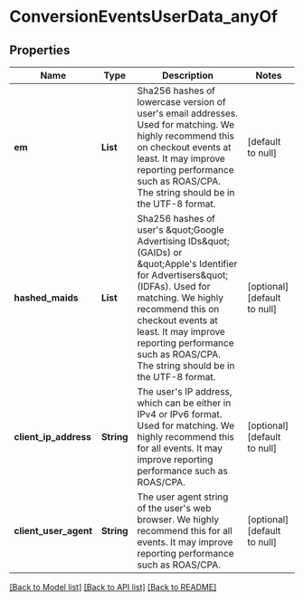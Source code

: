 # ConversionEventsUserData_anyOf
## Properties

| Name | Type | Description | Notes |
|------------ | ------------- | ------------- | -------------|
| **em** | **List** | Sha256 hashes of lowercase version of user&#39;s email addresses. Used for matching. We highly recommend this on checkout events at least. It may improve reporting performance such as ROAS/CPA. The string should be in the UTF-8 format. | [default to null] |
| **hashed\_maids** | **List** | Sha256 hashes of user&#39;s \&quot;Google Advertising IDs\&quot; (GAIDs) or \&quot;Apple&#39;s Identifier for Advertisers\&quot; (IDFAs). Used for matching. We highly recommend this on checkout events at least. It may improve reporting performance such as ROAS/CPA. The string should be in the UTF-8 format. | [optional] [default to null] |
| **client\_ip\_address** | **String** | The user&#39;s IP address, which can be either in IPv4 or IPv6 format. Used for matching. We highly recommend this for all events. It may improve reporting performance such as ROAS/CPA. | [optional] [default to null] |
| **client\_user\_agent** | **String** | The user agent string of the user&#39;s web browser. We highly recommend this for all events. It may improve reporting performance such as ROAS/CPA. | [optional] [default to null] |

[[Back to Model list]](../README.md#documentation-for-models) [[Back to API list]](../README.md#documentation-for-api-endpoints) [[Back to README]](../README.md)

